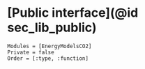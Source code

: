 # [Public interface](@id sec_lib_public)


```@autodocs
Modules = [EnergyModelsCO2]
Private = false
Order = [:type, :function]
```
